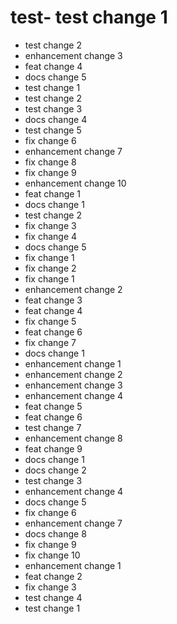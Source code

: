 # test- test change 1
- test change 2
- enhancement change 3
- feat change 4
- docs change 5
- test change 1
- test change 2
- test change 3
- docs change 4
- test change 5
- fix change 6
- enhancement change 7
- fix change 8
- fix change 9
- enhancement change 10
- feat change 1
- docs change 1
- test change 2
- fix change 3
- fix change 4
- docs change 5
- fix change 1
- fix change 2
- fix change 1
- enhancement change 2
- feat change 3
- feat change 4
- fix change 5
- feat change 6
- fix change 7
- docs change 1
- enhancement change 1
- enhancement change 2
- enhancement change 3
- enhancement change 4
- feat change 5
- feat change 6
- test change 7
- enhancement change 8
- feat change 9
- docs change 1
- docs change 2
- test change 3
- enhancement change 4
- docs change 5
- fix change 6
- enhancement change 7
- docs change 8
- fix change 9
- fix change 10
- enhancement change 1
- feat change 2
- fix change 3
- test change 4
- test change 1
